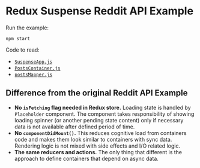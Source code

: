 # Redux Suspense Reddit API Example

Run the example:

    npm start

Code to read:

 * [`SuspenseApp.js`](./src/containers/SuspenseApp.js)
 * [`PostsContainer.js`](./src/containers/PostsContainer.js)
 * [`postsMapper.js`](./src/mappers/postsMapper.js)

## Difference from the original Reddit API Example

 * **No `isFetching` flag needed in Redux store.** Loading state is handled by
 `Placeholder` component. The component takes responsibility of showing loading
 spinner (or another pending state content) only if necessary data is not
 available after defined period of time.
 * **No `componentDidMount()`.** This reduces cognitive load from containers
 code and makes them look similar to containers with sync data. Rendering logic
 is not mixed with side effects and I/O related logic.
 * **The same reducers and actions.** The only thing that different is the
 approach to define containers that depend on async data.
